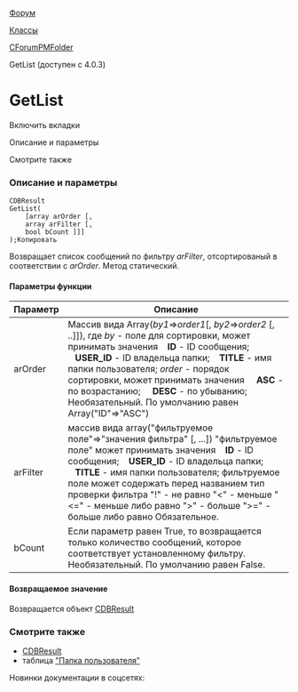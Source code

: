 [Форум](/api_help/forum/index.php)

[Классы](/api_help/forum/developer/index.php)

[CForumPMFolder](/api_help/forum/developer/cforumpmfolder/index.php)

GetList (доступен с 4.0.3)

GetList
=======

Включить вкладки

Описание и параметры

Смотрите также

### Описание и параметры

```
CDBResult
GetList(
	[array arOrder [,
	array arFilter [,
	bool bCount ]]]
);Копировать
```

Возвращает список сообщений по фильтру *arFilter*, отсортированый в соответствии с *arOrder*. Метод статический.

#### Параметры функции

| Параметр | Описание |
| --- | --- |
| arOrder | Массив вида Array(*by1*=>*order1*[, *by2*=>*order2* [, ..]]), где   *by* - поле для сортировки, может принимать значения      **ID** - ID сообщения;      **USER\_ID** - ID владельца папки;      **TITLE** - имя папки пользователя;     *order* - порядок сортировки, может принимать значения       **ASC** - по возрастанию;       **DESC** - по убыванию;     Необязательный. По умолчанию равен Array("ID"=>"ASC") |
| arFilter | массив вида array("фильтруемое поле"=>"значения фильтра" [, ...])   "фильтруемое поле" может принимать значения        **ID** - ID сообщения;     **USER\_ID** - ID владельца папки;      **TITLE** - имя папки пользователя;     фильтруемое поле может содержать перед названием тип проверки фильтра   "!" - не равно   "<" - меньше   "<=" - меньше либо равно   ">" - больше   ">=" - больше либо равно     Обязательное. |
| bCount | Если параметр равен True, то возвращается только количество сообщений, которое соответствует установленному фильтру. Необязательный. По умолчанию равен False. |

#### Возвращаемое значение

Возвращается объект [CDBResult](/api_help/main/reference/cdbresult/index.php)

### Смотрите также

* [CDBResult](/api_help/main/reference/cdbresult/index.php)
* таблица ["Папка пользователя"](/api_help/forum/fields.php#cforumpmfolder)

Новинки документации в соцсетях: